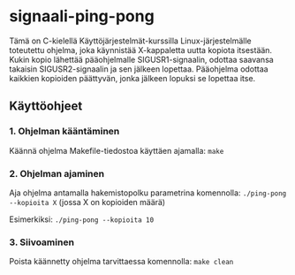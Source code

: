 # signaali-ping-pong

Tämä on C-kielellä Käyttöjärjestelmät-kurssilla Linux-järjestelmälle toteutettu ohjelma, joka käynnistää X-kappaletta uutta kopiota itsestään. Kukin kopio lähettää pääohjelmalle SIGUSR1-signaalin, odottaa saavansa takaisin SIGUSR2-signaalin ja sen jälkeen lopettaa. Pääohjelma odottaa kaikkien kopioiden päättyvän, jonka jälkeen lopuksi se lopettaa itse.

## Käyttöohjeet

### 1. Ohjelman kääntäminen

Käännä ohjelma Makefile-tiedostoa käyttäen ajamalla: `make`

### 2. Ohjelman ajaminen

Aja ohjelma antamalla hakemistopolku parametrina komennolla: `./ping-pong --kopioita X` (jossa X on kopioiden määrä)

Esimerkiksi: `./ping-pong --kopioita 10`

### 3. Siivoaminen

Poista käännetty ohjelma tarvittaessa komennolla: `make clean`
